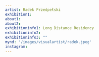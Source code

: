 ```yaml
---
artist: Radek Przedpełski
exhibition1: 
about1: 
about2:
exhibitioninfo1: Long Distance Residency
exhibitioninfo2: 
exhibitioninfo3: ""
mynd: '/images/visualartist/radek.jpeg'
instagram: 
---
```


